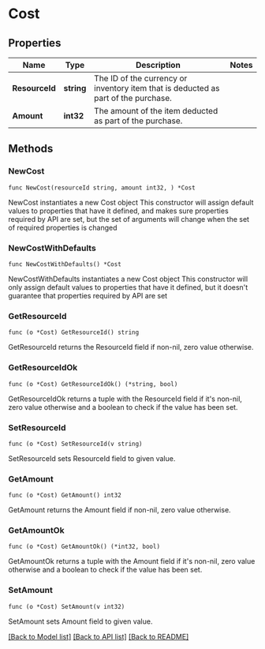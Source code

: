 # Cost

## Properties

Name | Type | Description | Notes
------------ | ------------- | ------------- | -------------
**ResourceId** | **string** | The ID of the currency or inventory item that is deducted as part of the purchase. | 
**Amount** | **int32** | The amount of the item deducted as part of the purchase. | 

## Methods

### NewCost

`func NewCost(resourceId string, amount int32, ) *Cost`

NewCost instantiates a new Cost object
This constructor will assign default values to properties that have it defined,
and makes sure properties required by API are set, but the set of arguments
will change when the set of required properties is changed

### NewCostWithDefaults

`func NewCostWithDefaults() *Cost`

NewCostWithDefaults instantiates a new Cost object
This constructor will only assign default values to properties that have it defined,
but it doesn't guarantee that properties required by API are set

### GetResourceId

`func (o *Cost) GetResourceId() string`

GetResourceId returns the ResourceId field if non-nil, zero value otherwise.

### GetResourceIdOk

`func (o *Cost) GetResourceIdOk() (*string, bool)`

GetResourceIdOk returns a tuple with the ResourceId field if it's non-nil, zero value otherwise
and a boolean to check if the value has been set.

### SetResourceId

`func (o *Cost) SetResourceId(v string)`

SetResourceId sets ResourceId field to given value.


### GetAmount

`func (o *Cost) GetAmount() int32`

GetAmount returns the Amount field if non-nil, zero value otherwise.

### GetAmountOk

`func (o *Cost) GetAmountOk() (*int32, bool)`

GetAmountOk returns a tuple with the Amount field if it's non-nil, zero value otherwise
and a boolean to check if the value has been set.

### SetAmount

`func (o *Cost) SetAmount(v int32)`

SetAmount sets Amount field to given value.



[[Back to Model list]](../README.md#documentation-for-models) [[Back to API list]](../README.md#documentation-for-api-endpoints) [[Back to README]](../README.md)


